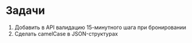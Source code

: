 # Задачи
1. Добавить в API валидацию 15-минутного шага при бронировании
2. Сделать camelCase в JSON-структурах
